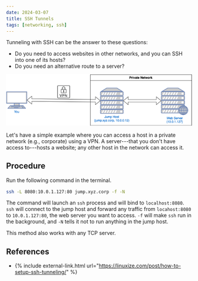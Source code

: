 ```yaml
---
date: 2024-03-07
title: SSH Tunnels
tags: [networking, ssh]
---
```


Tunneling with SSH can be the answer to these questions:

- Do you need to access websites in other networks, and you can SSH into one of its hosts?
- Do you need an alternative route to a server?

![SSH tunnel overview](/assets/img/ssh-tunnel-overview.png)

Let's have a simple example where you can access a host in a private network (e.g., corporate) using a VPN.
A server---that you don't have access to---hosts a website; any other host in the network can access it.

## Procedure

Run the following command in the terminal.

```sh
ssh -L 8080:10.0.1.127:80 jump.xyz.corp -f -N
```

The command will launch an `ssh` process and will bind to `localhost:8080`.
`ssh` will connect to the jump host and forward any traffic from `locahost:8080` to `10.0.1.127:80`, the web server you want to access.
`-f` will make `ssh` run in the background, and `-N` tells it not to run anything in the jump host.

This method also works with any TCP server.

## References

- {% include external-link.html url="https://linuxize.com/post/how-to-setup-ssh-tunneling/" %}
